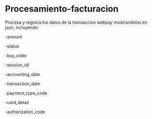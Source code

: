 # Procesamiento-facturacion

Procesa y registra los datos de la transaccion webpay mostrandolos en json, incluyendo:

-amount

-status

-buy_order

-session_idl

-accounting_date

-transaction_date

-payment_type_code

-card_detail

-authorization_code
